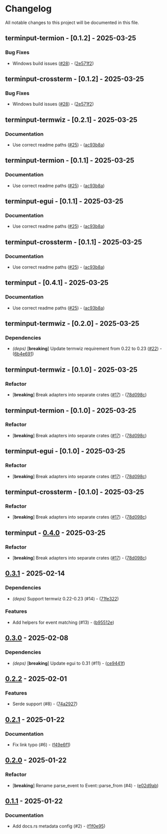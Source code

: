 # Changelog

All notable changes to this project will be documented in this file.

## terminput-termion - [0.1.2] - 2025-03-25

### Bug Fixes

- Windows build issues ([#28](https://github.com/aschey/terminput/issues/28)) - ([2e571f2](https://github.com/aschey/terminput/commit/2e571f28e0409efb4d6a1d7ba2cc05cd7e8ec79e))

## terminput-crossterm - [0.1.2] - 2025-03-25

### Bug Fixes

- Windows build issues ([#28](https://github.com/aschey/terminput/issues/28)) - ([2e571f2](https://github.com/aschey/terminput/commit/2e571f28e0409efb4d6a1d7ba2cc05cd7e8ec79e))

## terminput-termwiz - [0.2.1] - 2025-03-25

### Documentation

- Use correct readme paths ([#25](https://github.com/aschey/terminput/issues/25)) - ([ac93b8a](https://github.com/aschey/terminput/commit/ac93b8ac5611af6642cee47be58ec528412a3653))

## terminput-termion - [0.1.1] - 2025-03-25

### Documentation

- Use correct readme paths ([#25](https://github.com/aschey/terminput/issues/25)) - ([ac93b8a](https://github.com/aschey/terminput/commit/ac93b8ac5611af6642cee47be58ec528412a3653))

## terminput-egui - [0.1.1] - 2025-03-25

### Documentation

- Use correct readme paths ([#25](https://github.com/aschey/terminput/issues/25)) - ([ac93b8a](https://github.com/aschey/terminput/commit/ac93b8ac5611af6642cee47be58ec528412a3653))

## terminput-crossterm - [0.1.1] - 2025-03-25

### Documentation

- Use correct readme paths ([#25](https://github.com/aschey/terminput/issues/25)) - ([ac93b8a](https://github.com/aschey/terminput/commit/ac93b8ac5611af6642cee47be58ec528412a3653))

## terminput - [0.4.1] - 2025-03-25

### Documentation

- Use correct readme paths ([#25](https://github.com/aschey/terminput/issues/25)) - ([ac93b8a](https://github.com/aschey/terminput/commit/ac93b8ac5611af6642cee47be58ec528412a3653))

## terminput-termwiz - [0.2.0] - 2025-03-25

### Dependencies

- *(deps)* [**breaking**] Update termwiz requirement from 0.22 to 0.23 ([#22](https://github.com/aschey/terminput/issues/22)) - ([6b4e691](https://github.com/aschey/terminput/commit/6b4e6916a261bd853605f8cc534e4083c1ab142e))

## terminput-termwiz - [0.1.0] - 2025-03-25
### Refactor

- [**breaking**] Break adapters into separate crates ([#17](https://github.com/aschey/terminput/issues/17)) - ([78d098c](https://github.com/aschey/terminput/commit/78d098cf9629a53cab25cd16a488351e95497f69))

## terminput-termion - [0.1.0] - 2025-03-25

### Refactor

- [**breaking**] Break adapters into separate crates ([#17](https://github.com/aschey/terminput/issues/17)) - ([78d098c](https://github.com/aschey/terminput/commit/78d098cf9629a53cab25cd16a488351e95497f69))

## terminput-egui - [0.1.0] - 2025-03-25

### Refactor

- [**breaking**] Break adapters into separate crates ([#17](https://github.com/aschey/terminput/issues/17)) - ([78d098c](https://github.com/aschey/terminput/commit/78d098cf9629a53cab25cd16a488351e95497f69))

## terminput-crossterm - [0.1.0] - 2025-03-25

### Refactor

- [**breaking**] Break adapters into separate crates ([#17](https://github.com/aschey/terminput/issues/17)) - ([78d098c](https://github.com/aschey/terminput/commit/78d098cf9629a53cab25cd16a488351e95497f69))

## terminput - [0.4.0](https://github.com/aschey/terminput/compare/0.3.1..0.4.0) - 2025-03-25

### Refactor

- [**breaking**] Break adapters into separate crates ([#17](https://github.com/aschey/terminput/issues/17)) - ([78d098c](https://github.com/aschey/terminput/commit/78d098cf9629a53cab25cd16a488351e95497f69))

## [0.3.1](https://github.com/aschey/terminput/compare/0.3.0..0.3.1) - 2025-02-14

### Dependencies

- *(deps)* Support termwiz 0.22-0.23 (#14) - ([71fe322](https://github.com/aschey/terminput/commit/71fe322093553d38daa1e94da1199320454d6bd8))

### Features

- Add helpers for event matching (#13) - ([b95512e](https://github.com/aschey/terminput/commit/b95512ebae0fb5fb0234a8120bf8031e52bcedc8))

<!-- generated by git-cliff -->
## [0.3.0](https://github.com/aschey/terminput/compare/0.2.2..0.3.0) - 2025-02-08

### Dependencies

- *(deps)* [**breaking**] Update egui to 0.31 (#11) - ([ce9441f](https://github.com/aschey/terminput/commit/ce9441fc893e1c627671c27ff9801d21e77518ea))

<!-- generated by git-cliff -->
## [0.2.2](https://github.com/aschey/terminput/compare/0.2.1..0.2.2) - 2025-02-01

### Features

- Serde support (#8) - ([74a2927](https://github.com/aschey/terminput/commit/74a29279489db501322e1003a1aa2f6fc3cc4ef7))

<!-- generated by git-cliff -->
## [0.2.1](https://github.com/aschey/terminput/compare/0.2.0..0.2.1) - 2025-01-22

### Documentation

- Fix link typo (#6) - ([f49e6f1](https://github.com/aschey/terminput/commit/f49e6f1904cabe52c4124e4d1b2821f40ba0dd80))

<!-- generated by git-cliff -->
## [0.2.0](https://github.com/aschey/terminput/compare/0.1.1..0.2.0) - 2025-01-22

### Refactor

- [**breaking**] Rename parse_event to Event::parse_from (#4) - ([e02d9ab](https://github.com/aschey/terminput/commit/e02d9ab77aa82c487676ee5e76e65bd7c7cbd469))

<!-- generated by git-cliff -->
## [0.1.1](https://github.com/aschey/terminput/compare/0.1.0..0.1.1) - 2025-01-22

### Documentation

- Add docs.rs metadata config (#2) - ([f1f0e95](https://github.com/aschey/terminput/commit/f1f0e957540eedc2fdab8d2ff7011497187dc540))

<!-- generated by git-cliff -->
<!-- generated by git-cliff -->
